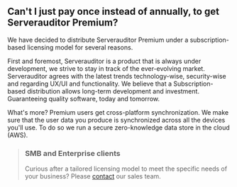 ## Can't I just pay once instead of annually, to get Serverauditor Premium?

We have decided to distribute Serverauditor Premium under a subscription-based licensing model for several reasons. 

First and foremost, Serverauditor is a product that is always under development, we strive to stay in track of the ever-evolving market. Serverauditor agrees with the latest trends technology-wise, security-wise and regarding UX/UI and functionality. We believe that a Subscription-based distribution allows long-term development and investment. Guaranteeing quality software, today and tomorrow.

What's more? Premium users get cross-platform synchronization. We make sure that the user data you produce is synchronized across all the devices you'll use. To do so we run a secure zero-knowledge data store in the cloud (AWS).

> ### SMB and Enterprise clients
> Curious after a tailored licensing model to meet the specific needs of your business? Please [contact](mailto:server.auditor@crystalnix.com) our sales team. 
